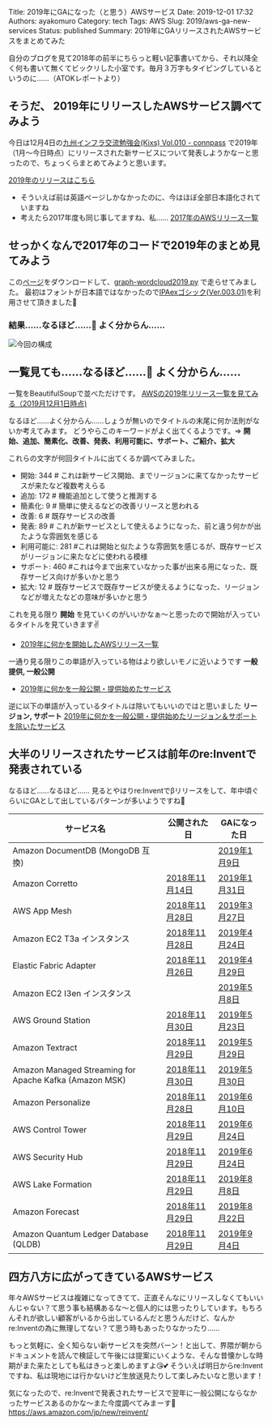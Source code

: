 Title: 2019年にGAになった（と思う）AWSサービス
Date: 2019-12-01 17:32
Authors: ayakomuro
Category: tech
Tags:  AWS
Slug: 2019/aws-ga-new-services
Status: published
Summary: 2019年にGAリリースされたAWSサービスをまとめてみた


自分のブログを見て2018年の前半にちらっと軽い記事書いてから、それ以降全く何も書いて無くてビックリした小室です。毎月３万字もタイピングしているというのに……（ATOKレポートより）

## そうだ、 2019年にリリースしたAWSサービス調べてみよう

今日は12月4日の[九州インフラ交流勉強会(Kixs) Vol.010 - connpass](https://kixs.connpass.com/event/154733/) で2019年（1月〜今日時点）にリリースされた新サービスについて発表しようかなーと思ったので、ちょっくらまとめてみようと思います。

 [2019年のリリースはこちら](https://aws.amazon.com/jp/about-aws/whats-new/2019/)

- そういえば前は英語ページしかなかったのに、今はほぼ全部日本語化されていますね
- 考えたら2017年度も同じ事してますね、私…… [2017年のAWSリリース一覧](http://blog.popowa.com/2017/12/2017-aws-release.html)

## せっかくなんで2017年のコードで2019年のまとめ見てみよう

この[ページ](https://aws.amazon.com/jp/about-aws/whats-new/2019/)をダウンロードして、[graph-wordcloud2019.py](https://github.com/popowa/blog/tree/master/code/aws-release) で走らせてみました。
最初はフォントが日本語ではなかったので[IPAexゴシック(Ver.003.01)](https://ipafont.ipa.go.jp/node26)を利用させて頂きました🙌

### 結果……なるほど……👀 よく分からん……


![今回の構成]({filename}/images/awsrelease-all-keywords-2019-ja.png)


## 一覧見ても……なるほど……👀 よく分からん……

一覧をBeautifulSoupで並べただけです。
[AWSの2019年リリース一覧を見てみる（2019月12月1日時点)](https://blog.popowa.com/2019/aws-release-title.html)


なるほど……よく分からん……しょうが無いのでタイトルの末尾に何か法則がないか考えてみます。
どうやらこのキーワードがよく出てくるようです。=> **開始、追加、簡素化、改善、発表、利用可能に、サポート、ご紹介、拡大**

これらの文字が何回タイトルに出てくるか調べてみました。

- 開始: 344 # これは新サービス開始、までリージョンに来てなかったサービスが来たなど複数考えらる
- 追加: 172 # 機能追加として使うと推測する
- 簡素化: 9 # 簡単に使えるなどの改善リリースと思われる
- 改善: 6 # 既存サービスの改善
- 発表: 89 # これが新サービスとして使えるようになった、前と違う何かが出たような雰囲気を感じる
- 利用可能に: 281 #これは開始と似たような雰囲気を感じるが、既存サービスがリージョンに来たなどに使われる模様
- サポート: 460 #これは今まで出来ていなかった事が出来る用になった、既存サービス向けが多いかと思う
- 拡大: 12 # 既存サービスで既存サービスが使えるようになった、リージョンなどが増えたなどの意味が多いかと思う


これを見る限り **開始** を見ていくのがいいかなぁ〜と思ったので開始が入っているタイトルを見ていきます✌️
- [2019年に何かを開始したAWSリリース一覧](https://gist.github.com/popowa/d8d2bf940f6a761c7dc691cf706605b0)

一通り見る限りこの単語が入っている物はより欲しいモノに近いようです **一般提供, 一般公開**
- [2019年に何かを一般公開・提供始めたサービス](https://gist.github.com/popowa/9dee3e3958a4502a108ae24b67415405)

逆に以下の単語が入っているタイトルは除いてもいいのではと思いました **リージョン, サポート**
[2019年に何かを一般公開・提供始めたリージョン＆サポートを除いたサービス](https://gist.github.com/popowa/303a5c6cb8e14d4e2ca23ccd7eae7e97)

## 大半のリリースされたサービスは前年のre:Inventで発表されている

なるほど……なるほど……
見るとやはりre:Inventでβリリースをして、年中頃ぐらいにGAとして出しているパターンが多いようですね👀

| サービス名                                                  | 公開された日      | GAになった日    |
|--------------------------------------------------------|-------------|------------|
| Amazon DocumentDB (MongoDB 互換)                         |    | [2019年1月9日](https://aws.amazon.com/jp/about-aws/whats-new/2019/01/amazon-documentdb-with-mongodb-compatibility-generally-available/)  |
| Amazon Corretto                                        | [2018年11月14日](https://aws.amazon.com/jp/blogs/opensource/amazon-corretto-no-cost-distribution-openjdk-long-term-support/) | [2019年1月31日](https://aws.amazon.com/jp/blogs/opensource/amazon-corretto-8-generally-available/) |
| AWS App Mesh                                           | [2018年11月28日](https://aws.amazon.com/jp/blogs/compute/introducing-aws-app-mesh-service-mesh-for-microservices-on-aws/) | [2019年3月27日](https://aws.amazon.com/jp/about-aws/whats-new/2019/03/aws-app-mesh-is-now-generally-available/) |
| Amazon EC2 T3a インスタンス                                  | [2018年11月28日](https://aws.amazon.com/jp/blogs/aws/new-hibernate-your-ec2-instances/) | [2019年4月24日](https://aws.amazon.com/jp/about-aws/whats-new/2019/04/amazon-ec2-t3a-instances-are-now-generally-available/) |
| Elastic Fabric Adapter                                 | [2018年11月26日](https://aws.amazon.com/jp/about-aws/whats-new/2018/11/introducing-elastic-fabric-adapter/) | [2019年4月29日](https://aws.amazon.com/jp/about-aws/whats-new/2019/04/elastic-fabric-adapter-is-now-generally-available/) |
| Amazon EC2 I3en インスタンス                                 |             | [2019年5月8日](https://aws.amazon.com/jp/about-aws/whats-new/2019/05/amazon-ec2-i3en-instances-are-now-generally-available/)  |
| AWS Ground Station                                     | [2018年11月30日](https://aws.amazon.com/jp/about-aws/whats-new/2018/12/announcing-aws-groundstation/) | [2019年5月23日](https://aws.amazon.com/jp/about-aws/whats-new/2019/05/announcing-general-availability-of-aws-ground-station-/) |
| Amazon Textract                                        | [2018年11月29日](https://aws.amazon.com/jp/blogs/news/reinvent-2018-andy-keynote-amazon-textract/) | [2019年5月29日](https://aws.amazon.com/jp/about-aws/whats-new/2019/05/amazon-textract-now-generally-available/) |
| Amazon Managed Streaming for Apache Kafka (Amazon MSK) | [2018年11月30日](https://aws.amazon.com/jp/blogs/news/reinvent-2018-werner-vogels-keynote-amazon-msk/) | [2019年5月30日](https://aws.amazon.com/jp/about-aws/whats-new/2019/05/amazon_managed_streaming_for_apache_kafka_amazon_msk_is_now_generally_available/) |
| Amazon Personalize                                     | [2018年11月28日](https://aws.amazon.com/jp/blogs/aws/aws-previews-and-pre-announcements-at-reinvent-2018-andy-jassy-keynote/) | [2019年6月10日](https://aws.amazon.com/jp/about-aws/whats-new/2019/06/amazon-personalize-now-generally-available/) |
| AWS Control Tower                                      | [2018年11月29日](https://aws.amazon.com/jp/blogs/news/reinvent-2018-andy-keynote-aws-control-tower/) | [2019年6月24日](https://aws.amazon.com/jp/about-aws/whats-new/2019/06/aws-control-tower-is-now-generally-available/) |
| AWS Security Hub                                       | [2018年11月29日](https://aws.amazon.com/jp/blogs/news/reinvent-2018-andy-keynote-aws-security-hub/) | [2019年6月24日](https://aws.amazon.com/jp/about-aws/whats-new/2019/06/aws-security-hub-now-generally-available/) |
| AWS Lake Formation                                     | [2018年11月29日](https://aws.amazon.com/jp/blogs/news/reinvent-2018-andy-keynote-aws-lake-formation/) | [2019年8月8日](https://aws.amazon.com/jp/blogs/aws/aws-lake-formation-now-generally-available/)  |
| Amazon Forecast                                        | [2018年11月29日](https://aws.amazon.com/jp/blogs/news/amazon-forecast-time-series-forecasting-made-easy/) | [2019年8月22日](https://aws.amazon.com/jp/about-aws/whats-new/2019/08/amazon-forecast-now-generally-available/) |
| Amazon Quantum Ledger Database (QLDB)                  | [2018年11月29日](https://aws.amazon.com/jp/blogs/news/reinvent-2018-andy-keynote-amazon-quantum-ledger-database/) | [2019年9月4日](https://aws.amazon.com/jp/about-aws/whats-new/2019/09/announcing-general-availability-qldb/)  |


## 四方八方に広がってきているAWSサービス

年々AWSサービスは複雑になってきてて、正直そんなにリリースしなくてもいいんじゃない？て思う事も結構あるな〜と個人的には思ったりしています。もちろんそれが欲しい顧客がいるから出しているんだと思うんだけど、なんかre:Inventの為に無理してない？て思う時もあったりなかったり……

もっと気軽に、全く知らない新サービスを突然バーン！と出して、界隈が朝からドキュメントを読んで検証して午後には提案にいくような、そんな昔懐かしな時期がまた来たとしても私はきっと楽しめますよ😘💕
そういえば明日からre:Inventですね、私は現地には行かないけど生放送見たりして楽しみたいなと思います！


気になったので、re:Inventで発表されたサービスで翌年に一般公開にならなかったサービスあるのかな〜また今度調べてみまーす🙌
https://aws.amazon.com/jp/new/reinvent/
